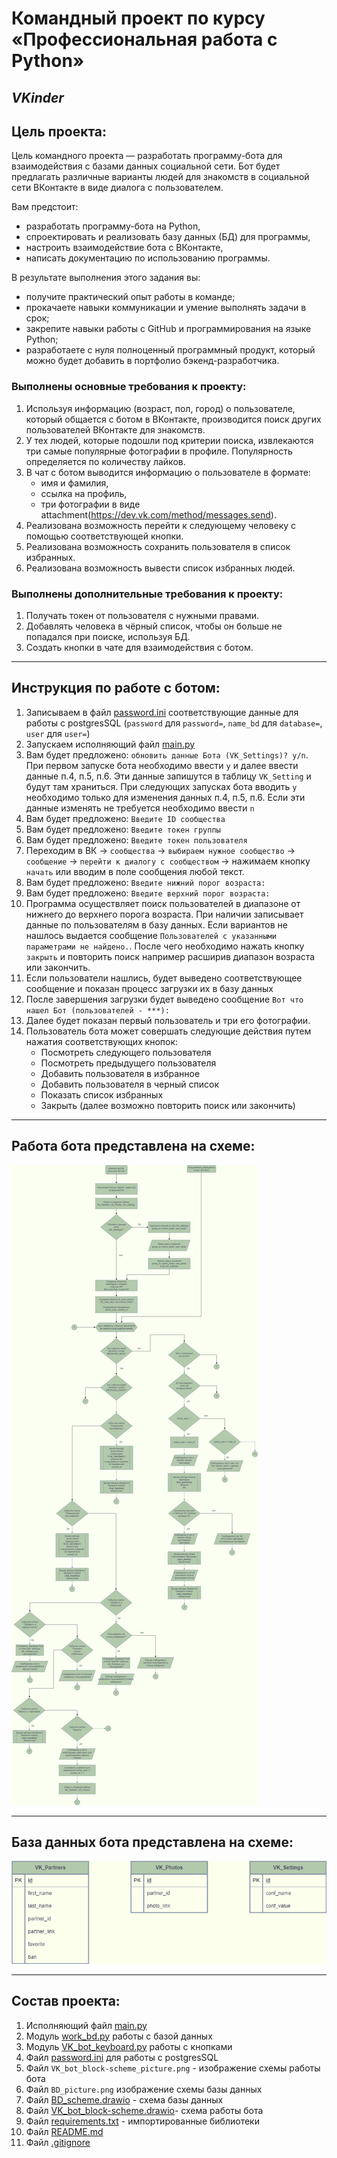 # Командный проект по курсу «Профессиональная работа с Python»

## ***VKinder***

## Цель проекта:

Цель командного проекта — разработать программу-бота для взаимодействия 
с базами данных социальной сети. Бот будет предлагать различные варианты 
людей для знакомств в социальной сети ВКонтакте в виде диалога с пользователем.

Вам предстоит:

* разработать программу-бота на Python,
* спроектировать и реализовать базу данных (БД) для программы,
* настроить взаимодействие бота с ВКонтакте,
* написать документацию по использованию программы.

В результате выполнения этого задания вы:

* получите практический опыт работы в команде;
* прокачаете навыки коммуникации и умение выполнять задачи в срок;
* закрепите навыки работы с GitHub и программирования на языке Python;
* разработаете с нуля полноценный программный продукт, 
который можно будет добавить в портфолио бэкенд-разработчика.

### Выполнены основные требования к проекту:

1. Используя информацию (возраст, пол, город) о пользователе, 
который общается с ботом в ВКонтакте, производится поиск других пользователей 
ВКонтакте для знакомств.
2. У тех людей, которые подошли под критерии поиска, 
извлекаются три самые популярные фотографии в профиле. 
Популярность определяется по количеству лайков.
3. В чат с ботом выводится информацию о пользователе в формате:
    - имя и фамилия,
    - ссылка на профиль,
    - три фотографии в виде attachment(https://dev.vk.com/method/messages.send).
4. Реализована возможность перейти к следующему человеку 
с помощью соответствующей кнопки.
5. Реализована возможность сохранить пользователя в список избранных.
6. Реализована возможность вывести список избранных людей.

### Выполнены дополнительные требования к проекту:

1. Получать токен от пользователя с нужными правами.
2. Добавлять человека в чёрный список, чтобы он больше 
не попадался при поиске, используя БД.
3. Создать кнопки в чате для взаимодействия с ботом.

---

## Инструкция по работе с ботом:

1. Записываем в файл [password.ini](password.ini) соответствующие данные 
для работы с postgresSQL 
(`password` для `password=`, `name_bd` для `database=`, `user` для `user=`)
2. Запускаем исполняющий файл [main.py](main.py)
3. Вам будет предложено: `обновить данные Бота (VK_Settings)? y/n`. 
При первом запуске бота необходимо ввести `y` и далее ввести данные п.4, п.5, п.6.
Эти данные запишутся в таблицу `VK_Setting` и будут там храниться. 
При следующих запусках бота вводить `y` необходимо только для изменения данных 
 п.4, п.5, п.6. Если эти данные изменять не требуется необходимо ввести `n`
4. Вам будет предложено: `Введите ID сообщества`
5. Вам будет предложено: `Введите токен группы`
6. Вам будет предложено: `Введите токен пользователя`
7. Переходим в ВК -> `сообщества` -> `выбираем нужное сообщество` -> `сообщение` -> 
`перейти к диалогу с сообществом` -> нажимаем кнопку `начать` или вводим в поле сообщения 
любой текст.
8. Вам будет предложено: `Введите нижний порог возраста:` 
9. Вам будет предложено: `Введите верхний порог возраста:` 
10. Программа осуществляет поиск пользователей в диапазоне от нижнего 
до верхнего порога возраста. При наличии записывает данные по пользователям в 
базу данных. Если вариантов не нашлось выдается сообщение 
`Пользователей с указанными параметрами не найдено.`. После чего необходимо нажать
кнопку `закрыть` и повторить поиск например расширив диапазон возраста или закончить.
11. Если пользователи нашлись, будет выведено соответствующее сообщение и показан
процесс загрузки их в базу данных
12. После завершения загрузки будет выведено сообщение 
`Вот что нашел Бот (пользователей - ***):`
13. Далее будет показан первый пользователь и три его фотографии.
14. Пользователь бота может совершать следующие действия 
путем нажатия соответствующих кнопок:
    * Посмотреть следующего пользователя
    * Посмотреть предыдущего пользователя
    * Добавить пользователя в избранное
    * Добавить пользователя в черный список
    * Показать список избранных
    * Закрыть (далее возможно повторить поиск или закончить)

---

## Работа бота представлена на схеме:

![VK_bot_block-scheme_picture.png](VK_bot_block-scheme_picture.png)

---

## База данных бота представлена на схеме:

![BD_picture.png](BD_picture.png)

---

## Состав проекта:

1. Исполняющий файл [main.py](main.py)
2. Модуль [work_bd.py](work_bd.py) работы с базой данных
3. Модуль [VK_bot_keyboard.py](VK_bot_keyboard.py) работы с кнопками
4. Файл [password.ini](password.ini) для работы с postgresSQL
5. Файл `VK_bot_block-scheme_picture.png` - изображение схемы работы бота
6. Файл `BD_picture.png` изображение схемы базы данных
7. Файл [BD_scheme.drawio](BD_scheme.drawio) - схема базы данных
8. Файл [VK_bot_block-scheme.drawio](VK_bot_block-scheme.drawio)- 
 схема работы бота
9. Файл [requirements.txt](requirements.txt) - импортированные библиотеки
10. Файл [README.md](README.md)
11. Файл [.gitignore](.gitignore)



